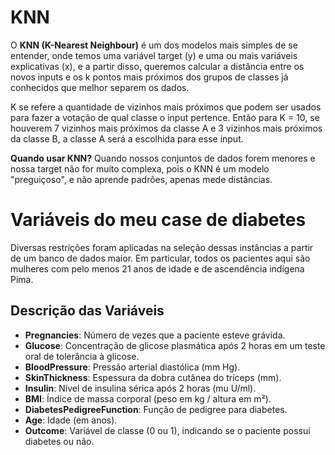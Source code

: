 # KNN

O **KNN (K-Nearest Neighbour)** é um dos modelos mais simples de se entender, onde temos uma variável target (y) e uma ou mais variáveis explicativas (x), e a partir disso, queremos calcular a distância entre os novos inputs e os k pontos mais próximos dos grupos de classes já conhecidos que melhor separem os dados.

K se refere a quantidade de vizinhos mais próximos que podem ser usados para fazer a votação de qual classe o input pertence. Então para K = 10, se houverem 7 vizinhos mais próximos da classe A e 3 vizinhos mais próximos da classe B, a classe A será a escolhida para esse input.

**Quando usar KNN?** Quando nossos conjuntos de dados forem menores e nossa target não for muito complexa, pois o KNN é um modelo "preguiçoso", e não aprende padrões, apenas mede distâncias.

# Variáveis do meu case de diabetes

Diversas restrições foram aplicadas na seleção dessas instâncias a partir de um banco de dados maior. Em particular, todos os pacientes aqui são mulheres com pelo menos 21 anos de idade e de ascendência indígena Pima.

## Descrição das Variáveis

- **Pregnancies**: Número de vezes que a paciente esteve grávida.
- **Glucose**: Concentração de glicose plasmática após 2 horas em um teste oral de tolerância à glicose.
- **BloodPressure**: Pressão arterial diastólica (mm Hg).
- **SkinThickness**: Espessura da dobra cutânea do tríceps (mm).
- **Insulin**: Nível de insulina sérica após 2 horas (mu U/ml).
- **BMI**: Índice de massa corporal (peso em kg / altura em m²).
- **DiabetesPedigreeFunction**: Função de pedigree para diabetes.
- **Age**: Idade (em anos).
- **Outcome**: Variável de classe (0 ou 1), indicando se o paciente possui diabetes ou não.
